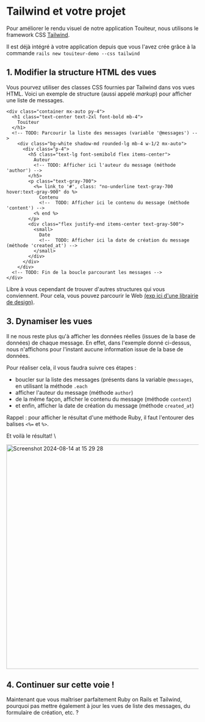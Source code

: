 # Tailwind et votre projet

Pour améliorer le rendu visuel de notre application Touiteur, nous utilisons le framework CSS [Tailwind](https://tailwindcss.com/).

Il est déjà intégré à votre application depuis que vous l'avez crée grâce à la commande `rails new touiteur-demo --css tailwind`

## 1. Modifier la structure HTML des vues

Vous pourvez utiliser des classes CSS fournies par Tailwind dans vos vues HTML. Voici un exemple de structure (aussi appelé _markup_) pour afficher une liste de messages.

```erb
<div class="container mx-auto py-4">
  <h1 class="text-center text-2xl font-bold mb-4">
    Touiteur
  </h1>
  <!-- TODO: Parcourir la liste des messages (variable '@messages') -->
    <div class="bg-white shadow-md rounded-lg mb-4 w-1/2 mx-auto">
      <div class="p-4">
        <h5 class="text-lg font-semibold flex items-center">
          Auteur
          <!-- TODO: Afficher ici l'auteur du message (méthode 'author') -->
        </h5>
        <p class="text-gray-700">
          <%= link_to '#', class: "no-underline text-gray-700 hover:text-gray-900" do %>
            Contenu
            <!--  TODO: Afficher ici le contenu du message (méthode 'content') -->
          <% end %>
        </p>
        <div class="flex justify-end items-center text-gray-500">
          <small>
            Date
            <!--  TODO: Afficher ici la date de création du message (méthode 'created_at') -->
          </small>
        </div>
      </div>
    </div>
  <!-- TODO: Fin de la boucle parcourant les messages -->
</div>
```

Libre à vous cependant de trouver d'autres structures qui vous conviennent. Pour cela, vous pouvez parcourir le Web [(exp ici d'une librairie de design)](https://flowbite.com/docs/components/card/).

## 3. Dynamiser les vues

Il ne nous reste plus qu'à afficher les données réelles (issues de la base de données) de chaque message. En effet, dans l'exemple donné ci-dessus, nous n'affichons pour l'instant aucune information issue de la base de données.

Pour réaliser cela, il vous faudra suivre ces étapes :
- boucler sur la liste des messages (présents dans la variable `@messages`, en utilisant la méthode `.each`
- afficher l'auteur du message (méthode `author`)
- de la même façon, afficher le contenu du message (méthode `content`)
- et enfin, afficher la date de création du message (méthode `created_at`)

Rappel : pour afficher le résultat d'une méthode Ruby, il faut l'entourer des balises `<%=` et `%>`.

Et voilà le résultat! \

<img width="586" alt="Screenshot 2024-08-14 at 15 29 28" src="https://github.com/user-attachments/assets/cdbba204-12d7-4290-8f11-d22ee7439334">

## 4. Continuer sur cette voie !

Maintenant que vous maîtriser parfaitement Ruby on Rails et Tailwind, pourquoi pas mettre également à jour les vues de liste des messages, du formulaire de création, etc. ?
